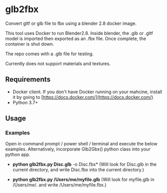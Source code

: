 # glb2fbx
Convert gltf or glb file to fbx using a blender 2.8 docker image.

This tool uses Docker to run Blender2.8. Inside blender, the .glb or .gltf model is imported then exported as an .fbx file. Once complete, the container is shut down.

The repo comes with a .glb file for testing.

Currently does not support materials and textures.

## Requirements
- Docker client. If you don't have Docker running on your mahcine, install it by going to [https://docs.docker.com/](https://docs.docker.com/)
- Python 3.7+

## Usage
### Examples
Open in command prompt / power shell / terminal and execute the below examples. Alternatively, incorporate Glb2Gbx() python class into your python app.

- **python glb2fbx.py Disc.glb** -o Disc.fbx* (Will look for Disc.glb in the current directory, and write Disc.fbx into the current directory.)

- **python glb2fbx.py /Users/me/myfile.glb** (Will look for myfile.glb in /Users/me/. and write /Users/me/myfile.fbx.)
